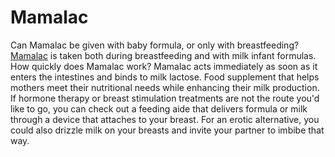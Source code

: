 # Mamalac
Can Mamalac be given with baby formula, or only with breastfeeding? [Mamalac](https://vorwartspharma.pl/en/product/mamalac-2/) is taken both during breastfeeding and with milk infant formulas. How quickly does Mamalac work? Mamalac acts immediately as soon as it enters the intestines and binds to milk lactose. Food supplement that helps mothers meet their nutritional needs while enhancing their milk production. If hormone therapy or breast stimulation treatments are not the route you'd like to go, you can check out a feeding aide that delivers formula or milk through a device that attaches to your breast. For an erotic alternative, you could also drizzle milk on your breasts and invite your partner to imbibe that way.

